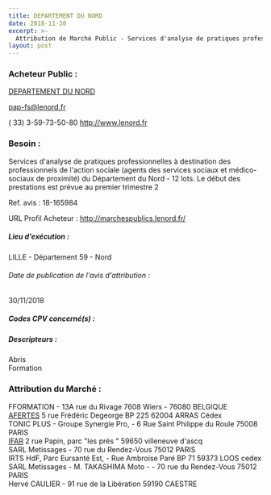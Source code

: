 ```yaml
---
title: DEPARTEMENT DU NORD
date: 2018-11-30
excerpt: >-
  Attribution de Marché Public - Services d'analyse de pratiques professionnelles à destination des professionnels de l'action sociale (agents des services sociaux et médico-sociaux de proximité) du Département du Nord - 12
layout: post
---
```


### Acheteur Public : 
<a href="/acheteur-33/siren-225900018"> DEPARTEMENT DU NORD</a><br/>



pap-fs@lenord.fr

( 33) 3-59-73-50-80
http://www.lenord.fr
### Besoin :

Services d'analyse de pratiques professionnelles à destination des professionnels de l'action sociale (agents des services sociaux et médico-sociaux de proximité) du Département du Nord - 12 lots. Le début des prestations est prévue au premier trimestre 2

Ref. avis : 18-165984

URL Profil Acheteur : http://marchespublics.lenord.fr/

##### Lieu d'exécution :

LILLE - Département 59 - Nord

###### Date de publication de l'avis d'attribution : 
30/11/2018

##### Codes CPV concerné(s) :

##### Descripteurs :
Abris <br/>
Formation <br/>

### Attribution du Marché :
FFORMATION - 13A rue du Rivage 7608 Wiers - 76080 BELGIQUE <br/>
<a href="/entreprise-254/siren-311511653"> AFERTES</a>    5 rue Frédéric Degeorge BP 225 62004 ARRAS Cédex <br/>
TONIC PLUS - Groupe Synergie Pro, - 6 Rue Saint Philippe du Roule 75008 PARIS <br/>
<a href="/entreprise-263/siren-483187522"> IFAR</a>    2 rue Papin, parc "les prés " 59650 villeneuve d'ascq <br/>
SARL Metissages - 70 rue du Rendez-Vous 75012 PARIS <br/>
IRTS HdF, Parc Eursanté Est, - Rue Ambroise Paré BP 71 59373 LOOS cedex <br/>
SARL Metissages - M. TAKASHIMA Moto - - 70 rue du Rendez-Vous 75012 PARIS <br/>
Hervé CAULIER - 91 rue de la Libération 59190 CAESTRE <br/>
